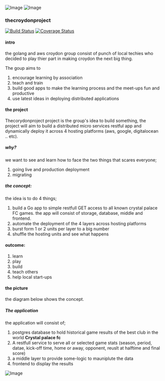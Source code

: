 

![Image](https://github.com/thecroydonproject/thecroydonproject/blob/master/Eagles.jpg?raw=true) ![Image](https://github.com/thecroydonproject/thecroydonproject/blob/master/croydontechcity.jpg?raw=true)





### thecroydonproject 

[![Build Status](https://travis-ci.org/thecroydonproject/thecroydonproject.svg?branch=master)](https://travis-ci.org/thecroydonproject/thecroydonproject)        [![Coverage Status](https://coveralls.io/repos/github/thecroydonproject/thecroydonproject/badge.svg?branch=master)](https://coveralls.io/github/thecroydonproject/thecroydonproject?branch=master)


#### intro  

the golang and aws croydon group consist of punch of local techies who decided to play thier part in making croydon the next big thing.  

 The goup aims to 

1) encourage learning by association 
2) teach and train 
3) build good apps to make the learning process and the meet-ups fun and productive 
4) use latest ideas in deploying distributed applications

  
#### the project  

Thecorydonproject project is the group's idea to build something,   the project   will aim to build a distributed micro services restful app and dynamically deploy it across 4 hosting platforms (aws, google, digitalocean .. etc).
 
##### why?
 
 we want to see and learn how to face the two things that scares everyone;   
 1) going live and production deployment 
 2) migrating 
     
     
##### the concept:  

the idea is to do  4 things;

1) build a Go app to simple restfull GET access to all known crystal palace FC games. the app will consist of storage, database, middle and frontend.  
2) automate the deployment of the 4 layers across hosting platforms   
3) burst form 1 or 2 units per layer to a big number   
4) shuffle the hosting units and see what happens 

 
#### outcome:  

1) learn  
2) play  
3) build  
4) teach others 
5) help local start-ups


#### the picture 

the diagram below shows the concept. 

##### The application


the application will consist of;

1) postgres database to hold historical game results of the best club in the world **Crystal palace fc**  
2) A restfull service to serve all or selected game stats (season, period, datae, kick-off time, home or away, opponent, reuslt at halftime and final score)   
3) a middle layer  to provide some-logic to mauniplute the data  
4) frontend to display the results  



![Image](https://github.com/thecroydonproject/thecroydonproject/blob/master/thecroydonproject.png?raw=true) 

  